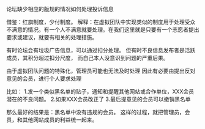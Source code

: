 论坛缺少相应的版规的情况如何处理投诉信息

借鉴：红旗制度，少付制度。
解释：在虚拟团队中实现类似的制度用于处理受众不满意的情况。有一个人不满意就要处理。在我们这里就是只要有一个志愿者提出要求或建议，就要有相关的处理措施。

有时论坛会有垃圾广告信息，可以通过扣分处理。
但有时不良信息发布者是活跃成员，其积分超过扣分尺度，
而自己本人没意识到问题的严重后果。

由于虚拟团队问题的特殊化，管理员可能也无法及时处理
因此有必要由提出反对意见的会员，进行个人要求处理

比如：
1.发一个类似黑名单的贴子，通知和提醒其他网站或合作单位，XXX会员潜在的不良问题。
2.如果XXX会员改正了
3.最后提意见的会员可以撤销黑名单

那么最好的结果是：黑名单中没有违规的会员。
这样的过程，就把管理员，会员，和其他网站成员的利益统一起来。